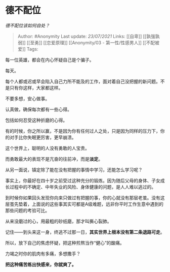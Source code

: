 # 德不配位
*德不配位该如何自处？*

> Author: #Anonymity
Last update: *23/07/2021* 
Links: [[自卑]] [[孰强孰弱]] [[至勇]] [[恋爱原理]] [[Anonymity/03 - 第一性/性感男人]] [[不配被爱]]
Tags:   


每一位英雄，都会在内心怀疑自己是个骗子。

每天。

每个人都或迟或早会陷入自己力所不能及的工作，面对着自己没把握的新问题。不是只有你这样，大家都这样。

不要多想，安心做事。

认真做，确保每次都有一些心得。

包括如何忍受这种折磨的心得。

有的时候，你之所以赢，不是因为你有任何过人之处，只是因为同样的压力下，你的对手比你失眠更厉害，更早崩溃。

这个世界上，聪明的人没有勇敢的人宝贵。

而勇敢最大的表现不是亢奋的往前冲，而是**淡定**。

从另一面说，镇定除了能在没有把握的事情中学习，还能怎么学习呢？

事实上，你最好在四十岁之前受过这种充分的锻炼。因为随后父母的身体、子女成长过程中的不确定、中年失业的风险、身体健康的问题，是人人难以逃过的。

到时候你如果回头发现你向来只做过有把握的事，你的心就没有那层老茧。没有这层茧先垫着，上面说的这些事其实可都是A级难题，远非你平时工作生意中遇到的那些问题的考验可比。

从来没磨过的心，用最粗的砂纸磨，那才叫撕心裂肺。

记住——到头来这一身，终逃不过那一日，**其实世界上根本没有第二条退路可走**。

所以，放下自己的焦虑怀疑，把这种煎熬当作“健心”的酸痛。

力竭之时你的肌肉有多痛，多想撒手？

**把这种痛苦练出快感来，你就爽了。**



